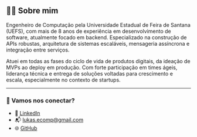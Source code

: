 ## 👨‍💻 Sobre mim

Engenheiro de Computação pela Universidade Estadual de Feira de Santana (UEFS), com mais de 8 anos de experiência em desenvolvimento de software, atualmente focado em backend. Especializado na construção de APIs robustas, arquitetura de sistemas escaláveis, mensageria assíncrona e integração entre serviços.

Atuei em todas as fases do ciclo de vida de produtos digitais, da ideação de MVPs ao deploy em produção. Com forte participação em times ágeis, liderança técnica e entrega de soluções voltadas para crescimento e escala, especialmente no contexto de startups.

---

### 🚀 Vamos nos conectar?

- 📱 [LinkedIn](https://www.linkedin.com/in/lucas-assis-81646a58/)
- 📬 lukas.ecomp@gmail.com  
- 🌐 [GitHub](https://github.com/eng-assys)
